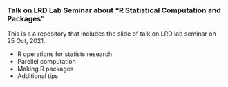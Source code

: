 
<!-- README.md is generated from README.Rmd. Please edit that file -->

### Talk on LRD Lab Seminar about “R Statistical Computation and Packages”

This is a a repository that includes the slide of talk on LRD lab
seminar on 25 Oct, 2021.

-   R operations for statists research
-   Parellel computation
-   Making R packages
-   Additional tips
